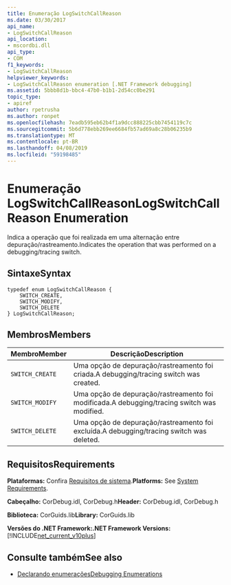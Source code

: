 ```yaml
---
title: Enumeração LogSwitchCallReason
ms.date: 03/30/2017
api_name:
- LogSwitchCallReason
api_location:
- mscordbi.dll
api_type:
- COM
f1_keywords:
- LogSwitchCallReason
helpviewer_keywords:
- LogSwitchCallReason enumeration [.NET Framework debugging]
ms.assetid: 5bbb8d1b-bbc4-47b0-b1b1-2d54cc0be291
topic_type:
- apiref
author: rpetrusha
ms.author: ronpet
ms.openlocfilehash: 7eadb595eb62b4f1a9dcc888225cbb7454119c7c
ms.sourcegitcommit: 5b6d778ebb269ee6684fb57ad69a8c28b06235b9
ms.translationtype: MT
ms.contentlocale: pt-BR
ms.lasthandoff: 04/08/2019
ms.locfileid: "59198485"
---
```

# <a name="logswitchcallreason-enumeration"></a><span data-ttu-id="2bd55-102">Enumeração LogSwitchCallReason</span><span class="sxs-lookup"><span data-stu-id="2bd55-102">LogSwitchCallReason Enumeration</span></span>
<span data-ttu-id="2bd55-103">Indica a operação que foi realizada em uma alternação entre depuração/rastreamento.</span><span class="sxs-lookup"><span data-stu-id="2bd55-103">Indicates the operation that was performed on a debugging/tracing switch.</span></span>  
  
## <a name="syntax"></a><span data-ttu-id="2bd55-104">Sintaxe</span><span class="sxs-lookup"><span data-stu-id="2bd55-104">Syntax</span></span>  
  
```  
typedef enum LogSwitchCallReason {  
    SWITCH_CREATE,  
    SWITCH_MODIFY,  
    SWITCH_DELETE  
} LogSwitchCallReason;  
```  
  
## <a name="members"></a><span data-ttu-id="2bd55-105">Membros</span><span class="sxs-lookup"><span data-stu-id="2bd55-105">Members</span></span>  
  
|<span data-ttu-id="2bd55-106">Membro</span><span class="sxs-lookup"><span data-stu-id="2bd55-106">Member</span></span>|<span data-ttu-id="2bd55-107">Descrição</span><span class="sxs-lookup"><span data-stu-id="2bd55-107">Description</span></span>|  
|------------|-----------------|  
|`SWITCH_CREATE`|<span data-ttu-id="2bd55-108">Uma opção de depuração/rastreamento foi criada.</span><span class="sxs-lookup"><span data-stu-id="2bd55-108">A debugging/tracing switch was created.</span></span>|  
|`SWITCH_MODIFY`|<span data-ttu-id="2bd55-109">Uma opção de depuração/rastreamento foi modificada.</span><span class="sxs-lookup"><span data-stu-id="2bd55-109">A debugging/tracing switch was modified.</span></span>|  
|`SWITCH_DELETE`|<span data-ttu-id="2bd55-110">Uma opção de depuração/rastreamento foi excluída.</span><span class="sxs-lookup"><span data-stu-id="2bd55-110">A debugging/tracing switch was deleted.</span></span>|  
  
## <a name="requirements"></a><span data-ttu-id="2bd55-111">Requisitos</span><span class="sxs-lookup"><span data-stu-id="2bd55-111">Requirements</span></span>  
 <span data-ttu-id="2bd55-112">**Plataformas:** Confira [Requisitos de sistema](../../../../docs/framework/get-started/system-requirements.md).</span><span class="sxs-lookup"><span data-stu-id="2bd55-112">**Platforms:** See [System Requirements](../../../../docs/framework/get-started/system-requirements.md).</span></span>  
  
 <span data-ttu-id="2bd55-113">**Cabeçalho:** CorDebug.idl, CorDebug.h</span><span class="sxs-lookup"><span data-stu-id="2bd55-113">**Header:** CorDebug.idl, CorDebug.h</span></span>  
  
 <span data-ttu-id="2bd55-114">**Biblioteca:** CorGuids.lib</span><span class="sxs-lookup"><span data-stu-id="2bd55-114">**Library:** CorGuids.lib</span></span>  
  
 **<span data-ttu-id="2bd55-115">Versões do .NET Framework:</span><span class="sxs-lookup"><span data-stu-id="2bd55-115">.NET Framework Versions:</span></span>** [!INCLUDE[net_current_v10plus](../../../../includes/net-current-v10plus-md.md)]  
  
## <a name="see-also"></a><span data-ttu-id="2bd55-116">Consulte também</span><span class="sxs-lookup"><span data-stu-id="2bd55-116">See also</span></span>

- [<span data-ttu-id="2bd55-117">Declarando enumerações</span><span class="sxs-lookup"><span data-stu-id="2bd55-117">Debugging Enumerations</span></span>](../../../../docs/framework/unmanaged-api/debugging/debugging-enumerations.md)
